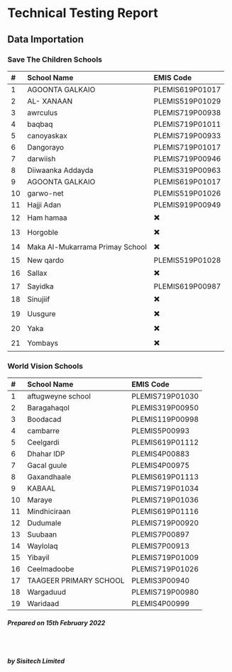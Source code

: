 # Technical Testing Report

## Data Importation

### Save The Children Schools

| # | School Name | EMIS Code |
| :------ |:------ |:------ |
| 1 | AGOONTA GALKAIO | PLEMIS619P01017 |
| 2 | AL- XANAAN | PLEMIS519P01029 | 
| 3 | awrculus | PLEMIS719P00938 |
| 4 | baqbaq | PLEMIS719P01011 | 
| 5 | canoyaskax | PLEMIS719P00933 |
| 6 | Dangorayo | PLEMIS719P01017 |
| 7 | darwiish | PLEMIS719P00946 |
| 8 | Diiwaanka Addayda | PLEMIS319P00963 |
| 9 | AGOONTA GALKAIO | PLEMIS619P01017 |
| 10 | garwo-net | PLEMIS519P01026 |
| 11 | Hajji Adan | PLEMIS919P00949 |
| 12 | Ham hamaa | ✖️ | 
| 13 | Horgoble | ✖️ |
| 14 | Maka Al-Mukarrama Primay School | ✖️ |
| 15 | New qardo | PLEMIS519P01028 |
| 16 | Sallax | ✖️ |
| 17 | Sayidka | PLEMIS619P00987 |
| 18 | Sinujiif | ✖️|
| 19 | Uusgure | ✖️ |
| 20 | Yaka | ✖️ |
| 21 | Yombays | ✖️ |

### World Vision Schools

| # | School Name | EMIS Code |
| :------ |:------ |:------ |
| 1 | aftugweyne school | PLEMIS719P01030 |
| 2 | Baragahaqol | PLEMIS319P00950  | 
| 3 | Boodacad| PLEMIS119P00998 |
| 4 | cambarre | PLEMIS5P00993 | 
| 5 | Ceelgardi | PLEMIS619P01112 |
| 6 | Dhahar IDP | PLEMIS4P00883 |
| 7 | Gacal guule | PLEMIS4P00975 |
| 8 | Gaxandhaale | PLEMIS619P01113 |
| 9 | KABAAL | PLEMIS719P01034 |
| 10 | Maraye | PLEMIS719P01036 |
| 11 | Mindhiciraan | PLEMIS619P01116 |
| 12 | Dudumale | PLEMIS719P00920 | 
| 13 | Suubaan  | PLEMIS7P00897 |
| 14 | Waylolaq | PLEMIS7P00913 |
| 15 | Yibayil | PLEMIS719P01009 |
| 16 | Ceelmadoobe | PLEMIS719P01026 |
| 17 | TAAGEER PRIMARY SCHOOL | PLEMIS3P00940 |
| 18 | Wargaduud | PLEMIS719P00980 |
| 19 | Waridaad | PLEMIS4P00999 |

###### **Prepared on 15th February 2022**
<br>

###### **by Sisitech Limited**

